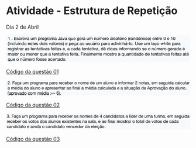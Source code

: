# Atividade - Estrutura de Repetição

Dia 2 de Abril

![](q01.bmp)

[Código da questão 01](https://github.com/israelld/Gama-and-Wipro/tree/main/Estrutura-de-Repeticao/Exercicio/src/one.java)

![](q02.bmp)

[Código da questão 02](https://github.com/israelld/Gama-and-Wipro/tree/main/Estrutura-de-Repeticao/Exercicio/src/two.java)

![](q03.bmp)

[Código da questão 03](https://github.com/israelld/Gama-and-Wipro/tree/main/Estrutura-de-Repeticao/Exercicio/src/three.java)

